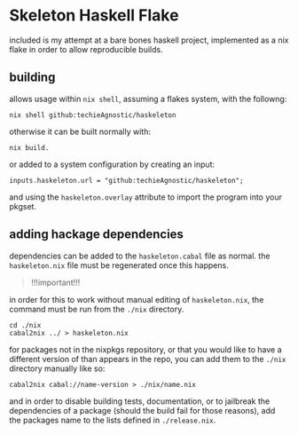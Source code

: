 # Skeleton Haskell Flake

included is my attempt at a bare bones haskell project, implemented as a nix flake in order to allow reproducible builds.

## building

allows usage within `nix shell`, assuming a flakes system, with the followng:

```
nix shell github:techieAgnostic/haskeleton
```

otherwise it can be built normally with:

```
nix build.
```

or added to a system configuration by creating an input:

```
inputs.haskeleton.url = "github:techieAgnostic/haskeleton";
```

and using the `haskeleton.overlay` attribute to import the program into your pkgset.

## adding hackage dependencies

dependencies can be added to the `haskeleton.cabal` file as normal. the `haskeleton.nix` file must be regenerated once this happens.

> !!!important!!!

in order for this to work without manual editing of `haskeleton.nix`, the command must be run from the `./nix` directory.

```
cd ./nix
cabal2nix ../ > haskeleton.nix
```

for packages not in the nixpkgs repository, or that you would like to have a different version of than appears in the repo, you can add them to the `./nix` directory manually like so:

```
cabal2nix cabal://name-version > ./nix/name.nix
```

and in order to disable building tests, documentation, or to jailbreak the dependencies of a package (should the build fail for those reasons), add the packages name to the lists defined in `./release.nix`.
